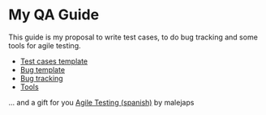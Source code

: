 # My QA Guide
This guide is my proposal to write test cases, to do bug tracking and some tools for agile testing.

- [Test cases template](https://github.com/malejaps/my_QA_guide/blob/main/TestCases/test-case-template.md)
- [Bug template](https://github.com/malejaps/my_QA_guide/blob/main/BugTracking/bug-template.md)
- [Bug tracking](https://github.com/malejaps/my_QA_guide/blob/main/BugTracking/bug-tracking.md) 
- [Tools](https://github.com/malejaps/my_QA_guide/tree/main/Tools)

... and a gift for you [Agile Testing (spanish)](https://slides.com/malejap/pruebas-agiles-univalle/) by malejaps 
